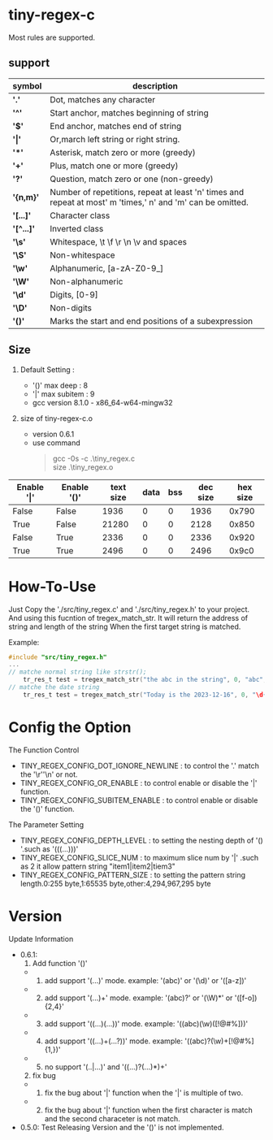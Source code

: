 # tiny-regex-c
 Most rules are supported.

## support
|symbol|description|
|---|---|
|**'.'**      |Dot, matches any character|
|**'^'**      |Start anchor, matches beginning of string|
|**'$'**      |End anchor, matches end of string|
|**'\|'**     |Or,march left string or right string.|
|**'*'**      |Asterisk, match zero or more (greedy)|
|**'+'**      |Plus, match one or more (greedy)|
|**'?'**      |Question, match zero or one (non-greedy)|
|**'{n,m}'**  |Number of repetitions, repeat at least 'n' times and repeat at most' m 'times,' n' and 'm' can be omitted.|
|**'[...]'**  |Character class|
|**'[^...]'** |Inverted class|
|**'\s'**     |Whitespace, \t \f \r \n \v and spaces|
|**'\S'**     |Non-whitespace|
|**'\w'**     |Alphanumeric, [a-zA-Z0-9_]|
|**'\W'**     |Non-alphanumeric|
|**'\d'**     |Digits, [0-9]|
|**'\D'**     |Non-digits|
|**'()'**     |Marks the start and end positions of a subexpression|

## Size

1. Default Setting : 
   - '()' max deep : 8
   - '|' max subitem : 9
   - gcc version 8.1.0 - x86_64-w64-mingw32

2. size of tiny-regex-c.o
   - version 0.6.1
   - use command
     > gcc -0s -c .\tiny_regex.c  
     > size .\tiny_regex.o
    
|Enable '\|'|Enable '()'|text size|data|bss|dec size|hex size|
|---|---|---|---|---|---|---|
|False|False|1936|0|0|1936|0x790|
|True|False|21280|0|0|2128|0x850|
|False|True|2336|0|0|2336|0x920|
|True|True|2496|0|0|2496|0x9c0|

# How-To-Use

Just Copy the './src/tiny_regex.c' and './src/tiny_regex.h' to your project.
And using this fucntion of tregex_match_str.
It will return the address of string and length of the string When the first target string is matched.

Example:
```c
#include "src/tiny_regex.h"
...
// matche normal string like strstr();
    tr_res_t test = tregex_match_str("the abc in the string", 0, "abc", 0);
// matche the date string
    tr_res_t test = tregex_match_str("Today is the 2023-12-16", 0, "\d{4}-\d{1,2}-\d{1,2}", 0);

```

# Config the Option

The Function Control
  - TINY_REGEX_CONFIG_DOT_IGNORE_NEWLINE : to control the '.' match the '\r''\n' or not.
  - TINY_REGEX_CONFIG_OR_ENABLE          : to control enable or disable the '|' function.
  - TINY_REGEX_CONFIG_SUBITEM_ENABLE     : to control enable or disable the '()' function.

The Parameter Setting
  - TINY_REGEX_CONFIG_DEPTH_LEVEL        : to setting the nesting depth of '() '.such as '(((...)))'
  - TINY_REGEX_CONFIG_SLICE_NUM          : to maximum slice num by '|' .such as 2 it allow pattern string "item1|item2|tiem3"
  - TINY_REGEX_CONFIG_PATTERN_SIZE       : to setting the pattern string length.0:255 byte,1:65535 byte,other:4,294,967,295 byte

# Version

Update Information
  - 0.6.1: 
    1. Add function '()'
      - 1. add support '(...)' mode. example: '(abc)' or '(\d)' or '([a-z])'
      - 2. add support '(...)+' mode. example: '(abc)?' or '(\W)*' or '([f-o]){2,4}'
      - 3. add support '((...)(...))' mode. example: '((abc)(\w)([!@#%]))'
      - 4. add support '((...)+(...?))' mode. example: '((abc)?(\w)+[!@#%]{1,})'
      - 5. no support '(..|...)' and '((...)?(...)*)+'
    2. fix bug
      - 1. fix the bug about '|' function when the '|' is multiple of two.
      - 2. fix the bug about '|' function when the first character is match and the second characeter is not match.
  - 0.5.0: Test Releasing Version and the '()' is not implemented.
